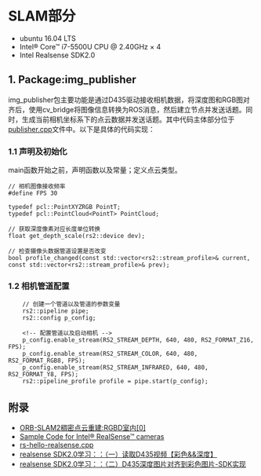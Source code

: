 # SLAM部分
* ubuntu 16.04 LTS
* Intel® Core™ i7-5500U CPU @ 2.40GHz × 4 
* Intel Realsense SDK2.0
## 1. Package:img_publisher
img_publisher包主要功能是通过D435驱动接收相机数据，将深度图和RGB图对齐后，使用cv_bridge将图像信息转换为ROS消息，然后建立节点并发送话题。同时，生成当前相机坐标系下的点云数据并发送话题。其中代码主体部分位于[publisher.cpp](src/img_publisher/src/publisher.cpp)文件中。以下是具体的代码实现：
### 1.1 声明及初始化
main函数开始之前，声明函数以及常量；定义点云类型。
```
// 相机图像接收频率
#define FPS 30

typedef pcl::PointXYZRGB PointT;
typedef pcl::PointCloud<PointT> PointCloud;

// 获取深度像素对应长度单位转换
float get_depth_scale(rs2::device dev);

// 检查摄像头数据管道设置是否改变
bool profile_changed(const std::vector<rs2::stream_profile>& current, const std::vector<rs2::stream_profile>& prev);
```
### 1.2 相机管道配置
<!-- 在realsense SDK2.0中，是通过管道获取相机的色彩帧和深度帧。所以初始化时，我们将 -->
```
    // 创建一个管道以及管道的参数变量
    rs2::pipeline pipe;
    rs2::config p_config;

    <!-- 配置管道以及启动相机 -->
    p_config.enable_stream(RS2_STREAM_DEPTH, 640, 480, RS2_FORMAT_Z16, FPS);
    p_config.enable_stream(RS2_STREAM_COLOR, 640, 480, RS2_FORMAT_RGB8, FPS);
    p_config.enable_stream(RS2_STREAM_INFRARED, 640, 480, RS2_FORMAT_Y8, FPS);
    rs2::pipeline_profile profile = pipe.start(p_config);
```
## 附录
* [ORB-SLAM2稠密点云重建:RGBD室内[0]](https://blog.csdn.net/qq_41524721/article/details/79126062)
* [Sample Code for Intel® RealSense™ cameras](https://dev.intelrealsense.com/docs/code-samples)
* [rs-hello-realsense.cpp](https://github.com/IntelRealSense/librealsense/blob/master/examples/hello-realsense/rs-hello-realsense.cpp)
* [realsense SDK2.0学习：：（一）读取D435视频【彩色&&深度】](https://blog.csdn.net/dieju8330/article/details/85272800)
* [realsense SDK2.0学习：：（二）D435深度图片对齐到彩色图片-SDK实现](https://blog.csdn.net/dieju8330/article/details/85272919?utm_medium=distribute.pc_relevant.none-task-blog-baidujs-2)
